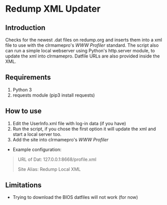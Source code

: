 # Redump XML Updater
## Introduction
Checks for the newest .dat files on redump.org and inserts them into a xml file to use with the clrmamepro's _WWW Profiler_ standard. The script also can run a simple local webserver using Python's http.server module, to update the xml into clrmamepro. Datfile URLs are also provided inside the XML.

## Requirements
1. Python 3
2. requests module (pip3 install requests)

## How to use
1. Edit the UserInfo.xml file with log-in data (if you have)
2. Run the script, if you chose the first option it will update the xml and start a local server too.
3. Add the site into clrmamepro's _WWW Profiler_
* Example configuration:
> URL of Dat: 127.0.0.1:8668/profile.xml
> 
> Site Alias: Redump Local XML

## Limitations
* Trying to download the BIOS datfiles will not work (for now)
